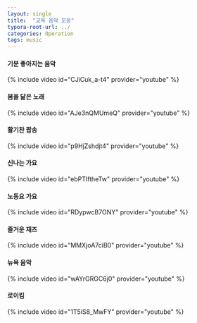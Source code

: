 ```yaml
---
layout: single
title:  "교육 음악 모음"
typora-root-url: ../
categories: Operation
tags: music
---
```








#### 기분 좋아지는 음악



{% include video id="CJiCuk_a-t4" provider="youtube" %}



#### 봄을 닮은 노래



{% include video id="AJe3nQMUmeQ" provider="youtube" %}



#### 활기찬 팝송



{% include video id="p9HjZshdjt4" provider="youtube" %}



#### 신나는 가요



{% include video id="ebPTIftheTw" provider="youtube" %}



#### 노동요 가요




{% include video id="RDypwcB7ONY" provider="youtube" %}



#### 즐거운 재즈




{% include video id="MMXjoA7ciB0" provider="youtube" %}



#### 뉴욕 음악



{% include video id="wAYrGRGC6j0" provider="youtube" %}



#### 로이킴




{% include video id="1T5iS8_MwFY" provider="youtube" %}
